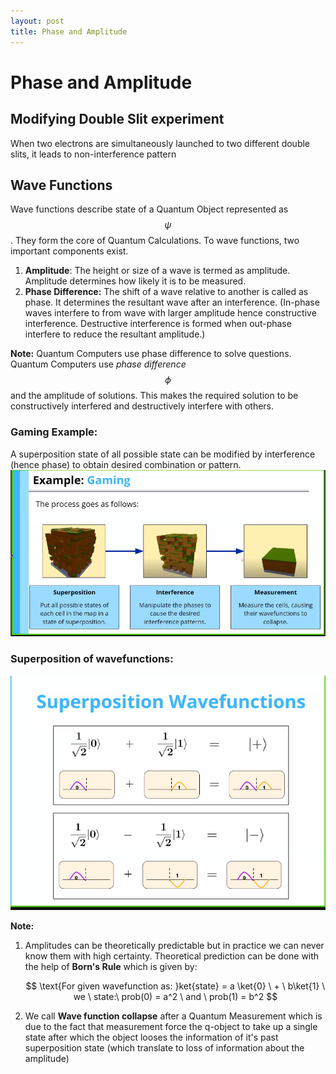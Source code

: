 ```yaml
---
layout: post
title: Phase and Amplitude
---
```

# Phase and Amplitude
## Modifying Double Slit experiment
When two electrons are simultaneously launched to two different double slits, it leads to non-interference pattern

## Wave Functions
Wave functions describe state of a Quantum Object represented as $$\psi$$ . They form the core of Quantum Calculations. To wave functions, two important components exist. 
1. **Amplitude**: 
   The height or size of a wave is termed as amplitude.  Amplitude determines how likely it is to be measured. 
2. **Phase Difference:**
   The shift of a wave relative to another is called as phase. It determines the resultant wave after an interference. (In-phase waves interfere to from wave with larger amplitude hence constructive interference. Destructive interference is formed when out-phase interfere to reduce the resultant amplitude.)

**Note:**
Quantum Computers use phase difference to solve questions. Quantum Computers use *phase difference* $$\phi$$ and the amplitude of solutions. This makes the required solution to be constructively interfered and destructively interfere with others. 

### Gaming Example:
A superposition state of all possible state can be modified by interference (hence phase) to obtain desired combination or pattern.
![superposition-gaming-example](../assets/images/superposition_gaming_example.png)

### Superposition of wavefunctions:
![superposition-of-wavefunctions](../assets/images/superposition_of_wavefunctions.png)

**Note:**
1. Amplitudes can be theoretically predictable but in practice we can never know them with high certainty. Theoretical prediction can be done with the help of **Born's Rule** which is given by: 
   
   $$ 
   \text{For given wavefunction as:  }ket{state} = a \ket{0} \ + \ b\ket{1} \ we \ state:\ prob(0) = a^2 \ and \ prob(1) = b^2
   $$
   
2. We call **Wave function collapse** after a Quantum Measurement which is due to the fact that measurement force the q-object to take up a single state after which the object looses the information of it's past superposition state (which translate to loss of information about the amplitude)



